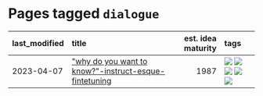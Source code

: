 # Pages tagged `dialogue`

|last_modified|title|est. idea maturity|tags
|:---|:---|---:|:---|
|2023-04-07|["why do you want to know?"-instruct-esque-fintetuning](../whydoyouwantoknow.md)|1987|[![](https://img.shields.io/badge/tag-aiethics-606780)](../tags/aiethics.md) [![](https://img.shields.io/badge/tag-alignment-9c3a4a)](../tags/alignment.md) [![](https://img.shields.io/badge/tag-dialogue-9a9fc4)](../tags/dialogue.md) [![](https://img.shields.io/badge/tag-models-6edb5)](../tags/models.md) [![](https://img.shields.io/badge/tag-wip-82d6e)](../tags/wip.md)|